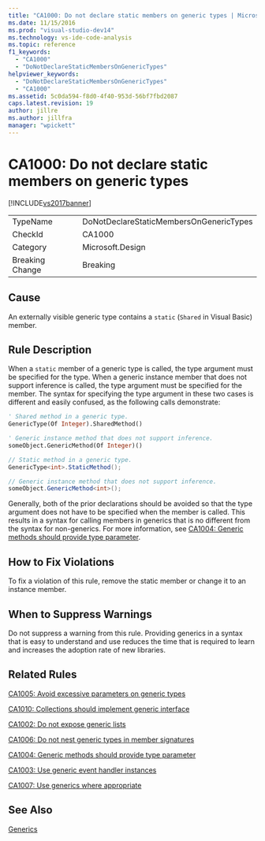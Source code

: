 ```yaml
---
title: "CA1000: Do not declare static members on generic types | Microsoft Docs"
ms.date: 11/15/2016
ms.prod: "visual-studio-dev14"
ms.technology: vs-ide-code-analysis
ms.topic: reference
f1_keywords:
  - "CA1000"
  - "DoNotDeclareStaticMembersOnGenericTypes"
helpviewer_keywords:
  - "DoNotDeclareStaticMembersOnGenericTypes"
  - "CA1000"
ms.assetid: 5c0da594-f8d0-4f40-953d-56bf7fbd2087
caps.latest.revision: 19
author: jillre
ms.author: jillfra
manager: "wpickett"
---
```

# CA1000: Do not declare static members on generic types
[!INCLUDE[vs2017banner](../includes/vs2017banner.md)]

|||
|-|-|
|TypeName|DoNotDeclareStaticMembersOnGenericTypes|
|CheckId|CA1000|
|Category|Microsoft.Design|
|Breaking Change|Breaking|

## Cause
 An externally visible generic type contains a `static` (`Shared` in Visual Basic) member.

## Rule Description
 When a `static` member of a generic type is called, the type argument must be specified for the type. When a generic instance member that does not support inference is called, the type argument must be specified for the member. The syntax for specifying the type argument in these two cases is different and easily confused, as the following calls demonstrate:

```vb
' Shared method in a generic type.
GenericType(Of Integer).SharedMethod()

' Generic instance method that does not support inference.
someObject.GenericMethod(Of Integer)()
```

```csharp
// Static method in a generic type.
GenericType<int>.StaticMethod();

// Generic instance method that does not support inference.
someObject.GenericMethod<int>();
```

 Generally, both of the prior declarations should be avoided so that the type argument does not have to be specified when the member is called. This results in a syntax for calling members in generics that is no different from the syntax for non-generics. For more information, see [CA1004: Generic methods should provide type parameter](../code-quality/ca1004-generic-methods-should-provide-type-parameter.md).

## How to Fix Violations
 To fix a violation of this rule, remove the static member or change it to an instance member.

## When to Suppress Warnings
 Do not suppress a warning from this rule. Providing generics in a syntax that is easy to understand and use reduces the time that is required to learn and increases the adoption rate of new libraries.

## Related Rules
 [CA1005: Avoid excessive parameters on generic types](../code-quality/ca1005-avoid-excessive-parameters-on-generic-types.md)

 [CA1010: Collections should implement generic interface](../code-quality/ca1010-collections-should-implement-generic-interface.md)

 [CA1002: Do not expose generic lists](../code-quality/ca1002-do-not-expose-generic-lists.md)

 [CA1006: Do not nest generic types in member signatures](../code-quality/ca1006-do-not-nest-generic-types-in-member-signatures.md)

 [CA1004: Generic methods should provide type parameter](../code-quality/ca1004-generic-methods-should-provide-type-parameter.md)

 [CA1003: Use generic event handler instances](../code-quality/ca1003-use-generic-event-handler-instances.md)

 [CA1007: Use generics where appropriate](../code-quality/ca1007-use-generics-where-appropriate.md)

## See Also
 [Generics](https://msdn.microsoft.com/library/75ea8509-a4ea-4e7a-a2b3-cf72482e9282)
